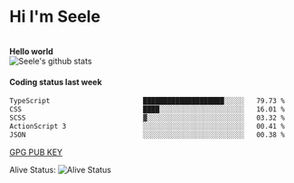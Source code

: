 <h1>Hi I'm Seele</h1>
<br>
<b> Hello world</b>
<br>
<img src="https://github-readme-stats-eight-jade.vercel.app/api?username=Seele0oO&show_icons=true&icon_color=0366d6&bg_color=ffffff&hide_title=true&hide=contribs&include_all_commits=true" alt="Seele's github stats"/>
<br>

<h4>Coding status last week </h4>

<!--START_SECTION:waka-->

```txt
TypeScript                       ████████████████████░░░░░   79.73 %
CSS                              ████░░░░░░░░░░░░░░░░░░░░░   16.01 %
SCSS                             ▓░░░░░░░░░░░░░░░░░░░░░░░░   03.32 %
ActionScript 3                   ░░░░░░░░░░░░░░░░░░░░░░░░░   00.41 %
JSON                             ░░░░░░░░░░░░░░░░░░░░░░░░░   00.38 %
```

<!--END_SECTION:waka-->



[GPG PUB KEY](https://keys.openpgp.org/vks/v1/by-fingerprint/3FCE91BF5B9666B55B67213C4C57B7824A5B6680)

Alive Status: ![Alive Status](	https://hc.dvd.moe/badge/60bc779b-9835-415f-9cb9-15fd9d/ZsLaAAbE.svg)

